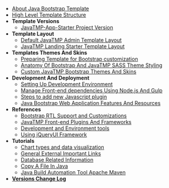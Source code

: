 *   [About Java Bootstrap Template](/pages/java-bootstrap-admin-dashboard-template "About Java Bootstrap Admin And Dashboard Components Template")
*   [High Level Template Structure](/pages/high-level-template-structure "High Level JavaTMP Template Folders And Files Structure")
*   **Template Versions**
    *   [JavaTMP-App-Starter Project Version](/pages/javatmp-app-starter-project-version "Advanced Dynamic Java Bootstrap LTR/RTL multi languages Apps Management Web application Template")
*   **Template Layout**
    *   [Default JavaTMP Admin Template Layout](/pages/default-javatmp-template-layout "Default JavaTMP Template Layout")
    *   [JavaTMP Landing Starter Template Layout](/pages/default-javatmp-landing-template-layout "JavaTMP Landing Starter Template Layout")
*   **Templates Themes And Skins**
    *   [Preparing Template for Bootstrap customization](/pages/preparing-template-for-bootstrap-customization "preparing template for bootstrap SASS customization")
    *   [Anatomy Of Bootstrap And JavaTMP SASS Theme Styling](/pages/anatomy-of-bootstrap-and-javatmp-sass-theme-styling "Anatomy Of Bootstrap And JavaTMP SASS Theme Styling")
    *   [Custom JavaTMP Bootstrap Themes And Skins](/pages/custom-javatmp-bootstrap-themes-and-skins "Custom JavaTMP Bootstrap Themes And Skins")
*   **Development And Deployment**
    *   [Setting Up Development Environment](/pages/setting-up-development-environment)
    *   [Manage Front-end dependencies Using Node.js And Gulp](/pages/manage-front-end-dependencies-using-node-js-and-gulp "Manage Front-end Dependencies Using Node.js And Gulp tools")
    *   [Steps to add new Javascript plugin](/pages/steps-to-add-new-javascript-plugin)
    *   [Java Bootstrap Web Application Features And Resources](/pages/java/java-bootstrap-web-application-features-and-resources)
*   **References**
    *   [Bootstrap RTL Support and Customizations](/pages/reference/bootstrap-rtl-support-customizations "JavaTMP Bootstrap RTL support and modifications")
    *   [JavaTMP Front-end Plugins And Frameworks](/pages/reference/javatmp-front-end-plugins-and-frameworks)
    *   [Development and Environment tools](/pages/reference/development-and-environment-tools)
    *   [Using jQueryUI Framework](/pages/reference/using-jqueryui-framework-with-bootstrap-template "Using jQueryUI Framework With Bootstrap Template")
*   **Tutorials**
    *   [Chart types and data visualization](/pages/reference/chart-types-and-data-visualization)
    *   [General External Important Links](/pages/reference/general-external-important-links)
    *   [Database Related Information](/pages/reference/database-related-info)
    *   [Copy A File In Java](/blog/copy-a-file-in-java)
    *   [Java Build Automation Tool Apache Maven](/tutorials/maven/Java-Automated-Build-Tool-Apache-Maven)
*   **[Versions Change Log](/pages/versions/java-bootstrap-template-versions-change-log)**